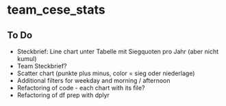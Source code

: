 # team_cese_stats
## To Do
* Steckbrief: Line chart unter Tabelle mit Siegquoten pro Jahr (aber nicht kumul)
* Team Steckbrief?
* Scatter chart (punkte plus minus, color = sieg oder niederlage)
* Additional filters for weekday and morning / afternoon
* Refactoring of code - each chart with its file?
* Refactoring of df prep with dplyr
